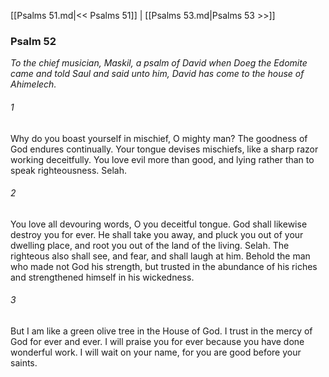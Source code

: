 [[Psalms 51.md|<< Psalms 51]]  |  [[Psalms 53.md|Psalms 53 >>]]

### Psalm 52

*To the chief musician, Maskil, a psalm of David when Doeg the Edomite came and told Saul and said unto him, David has come to the house of Ahimelech.*

###### 1
Why do you boast yourself in mischief, O mighty man? The goodness of God endures continually. Your tongue devises mischiefs, like a sharp razor working deceitfully. You love evil more than good, and lying rather than to speak righteousness. Selah.

###### 2
You love all devouring words, O you deceitful tongue. God shall likewise destroy you for ever. He shall take you away, and pluck you out of your dwelling place, and root you out of the land of the living. Selah. The righteous also shall see, and fear, and shall laugh at him. Behold the man who made not God his strength, but trusted in the abundance of his riches and strengthened himself in his wickedness.

###### 3
But I am like a green olive tree in the House of God. I trust in the mercy of God for ever and ever. I will praise you for ever because you have done wonderful work. I will wait on your name, for you are good before your saints.